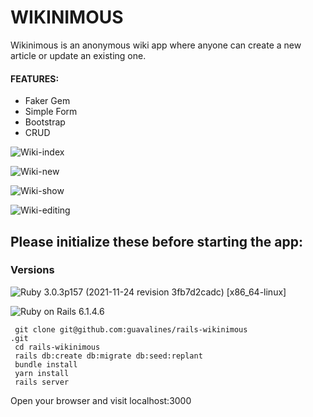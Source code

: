 # WIKINIMOUS
Wikinimous is an anonymous wiki app where anyone can create a new article or update an existing one.

#### FEATURES:
- Faker Gem
- Simple Form
- Bootstrap
- CRUD

![Wiki-index](https://user-images.githubusercontent.com/100665876/212793384-0783619d-c233-4c30-90a6-7e420d84b04f.jpeg)

![Wiki-new](https://user-images.githubusercontent.com/100665876/212793431-29148076-525b-4c2c-9f5c-e27fd5bf370c.jpeg)

![Wiki-show](https://user-images.githubusercontent.com/100665876/212793465-00f5351b-4d0e-4df5-8daa-429f7aedcb3c.jpeg)

![Wiki-editing](https://user-images.githubusercontent.com/100665876/212793503-f7dcbb79-73d7-4549-a104-4176fe997d6a.jpeg)

## Please initialize these before starting the app:

### Versions


![Ruby](https://img.shields.io/badge/Ruby-CC342D?style=for-the-badge&logo=ruby&logoColor=white) 3.0.3p157 (2021-11-24 revision 3fb7d2cadc) [x86_64-linux]

![Ruby on Rails](https://img.shields.io/badge/Ruby_on_Rails-CC0000?style=for-the-badge&logo=ruby-on-rails&logoColor=white) 6.1.4.6

```
 git clone git@github.com:guavalines/rails-wikinimous
.git
 cd rails-wikinimous
 rails db:create db:migrate db:seed:replant
 bundle install
 yarn install
 rails server
 ```
 
 Open your browser and visit localhost:3000
